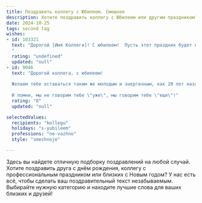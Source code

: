 ```yaml
---
title: Поздравить коллегу с Юбилеем. Смешное
description: Хотите поздравить коллегу с Юбилеем или другим праздником? Наш ИИ создаст незабываемое поздравление, а вы обязательно выделитесь среди других.  
date: 2024-10-25
tags: second tag
wishes:
- id: 103321
  text: "Дорогой [Имя Коллеги]! С юбилеем!  Пусть этот праздник будет настолько же ярким и незабываемым, как и твои корпоративные анекдоты (которые, кстати, уже вошли в легенды офиса!). Желаю тебе океан позитива, гору подарков (желательно, полезных!), и чтобы начальство наконец-то поняло, что твоя гениальность требует повышения зарплаты (и должности!).  С юбилеем!
  "
  rating: "undefined"
  updated: "null"
- id: 9046
  text: "Дорогой коллега, с юбилеем!
  
  Желаем тебе оставаться таким же молодым и энергичным, как 20 лет назад, но при этом с опытом и мудростью, как у 80-летнего старика. Пускай процветает твоя карьера, а стена из премий и наград растет и ширится!
  
  И помни, мы не говорим тебе \"уже\", мы говорим тебе \"еще\"!"
  rating: "0"
  updated: "null"

selectedValues:
  recipients: "kollegu"
  holidays: "s-yubileem"
  professions: "ne-vazhno"
  style: "smeshnoje"

---
```


Здесь вы найдете отличную подборку поздравлений на любой случай. 
Хотите поздравить друга с днём рождения, коллегу с профессиональным праздником или близких с Новым годом? У нас есть всё, чтобы сделать ваш поздравительный текст незабываемым. Выбирайте нужную категорию и находите лучшие слова для ваших близких и друзей!
